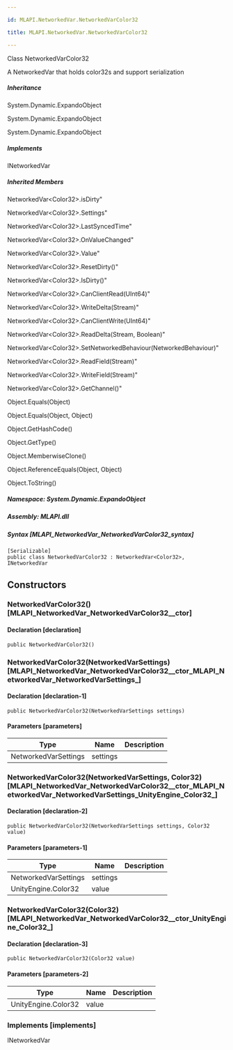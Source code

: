 ```yaml
---

id: MLAPI.NetworkedVar.NetworkedVarColor32

title: MLAPI.NetworkedVar.NetworkedVarColor32

---
```


Class NetworkedVarColor32

<div class="markdown level0 summary" markdown="1">

A NetworkedVar that holds color32s and support serialization

</div>

<div class="markdown level0 conceptual" markdown="1">

</div>

<div class="inheritance" markdown="1">

##### Inheritance

<div class="level0" markdown="1">

System.Dynamic.ExpandoObject

</div>

<div class="level1" markdown="1">

System.Dynamic.ExpandoObject

</div>

<div class="level2" markdown="1">

System.Dynamic.ExpandoObject

</div>

</div>

<div markdown="1" classs="implements">

##### Implements

<div markdown="1">

INetworkedVar

</div>

</div>

<div class="inheritedMembers" markdown="1">

##### Inherited Members

<div markdown="1">

NetworkedVar\<Color32\>.isDirty"

</div>

<div markdown="1">

NetworkedVar\<Color32\>.Settings"

</div>

<div markdown="1">

NetworkedVar\<Color32\>.LastSyncedTime"

</div>

<div markdown="1">

NetworkedVar\<Color32\>.OnValueChanged"

</div>

<div markdown="1">

NetworkedVar\<Color32\>.Value"

</div>

<div markdown="1">

NetworkedVar\<Color32\>.ResetDirty()"

</div>

<div markdown="1">

NetworkedVar\<Color32\>.IsDirty()"

</div>

<div markdown="1">

NetworkedVar\<Color32\>.CanClientRead(UInt64)"

</div>

<div markdown="1">

NetworkedVar\<Color32\>.WriteDelta(Stream)"

</div>

<div markdown="1">

NetworkedVar\<Color32\>.CanClientWrite(UInt64)"

</div>

<div markdown="1">

NetworkedVar\<Color32\>.ReadDelta(Stream, Boolean)"

</div>

<div markdown="1">

NetworkedVar\<Color32\>.SetNetworkedBehaviour(NetworkedBehaviour)"

</div>

<div markdown="1">

NetworkedVar\<Color32\>.ReadField(Stream)"

</div>

<div markdown="1">

NetworkedVar\<Color32\>.WriteField(Stream)"

</div>

<div markdown="1">

NetworkedVar\<Color32\>.GetChannel()"

</div>

<div markdown="1">

Object.Equals(Object)

</div>

<div markdown="1">

Object.Equals(Object, Object)

</div>

<div markdown="1">

Object.GetHashCode()

</div>

<div markdown="1">

Object.GetType()

</div>

<div markdown="1">

Object.MemberwiseClone()

</div>

<div markdown="1">

Object.ReferenceEquals(Object, Object)

</div>

<div markdown="1">

Object.ToString()

</div>

</div>

##### **Namespace**: System.Dynamic.ExpandoObject

##### **Assembly**: MLAPI.dll

##### Syntax [MLAPI_NetworkedVar_NetworkedVarColor32_syntax]

    [Serializable]
    public class NetworkedVarColor32 : NetworkedVar<Color32>, INetworkedVar

## Constructors <span id="MLAPI_NetworkedVar_NetworkedVarColor32__ctor_"></span>

### NetworkedVarColor32() [MLAPI_NetworkedVar_NetworkedVarColor32__ctor]

<div class="markdown level1 summary" markdown="1">

</div>

<div class="markdown level1 conceptual" markdown="1">

</div>

#### Declaration [declaration]

    public NetworkedVarColor32()

<span id="MLAPI_NetworkedVar_NetworkedVarColor32__ctor_"></span>

### NetworkedVarColor32(NetworkedVarSettings) [MLAPI_NetworkedVar_NetworkedVarColor32__ctor_MLAPI_NetworkedVar_NetworkedVarSettings_]

<div class="markdown level1 summary" markdown="1">

</div>

<div class="markdown level1 conceptual" markdown="1">

</div>

#### Declaration [declaration-1]

    public NetworkedVarColor32(NetworkedVarSettings settings)

#### Parameters [parameters]

| Type                 | Name                                        | Description |
|----------------------|---------------------------------------------|-------------|
| NetworkedVarSettings | <span class="parametername">settings</span> |             |

<span id="MLAPI_NetworkedVar_NetworkedVarColor32__ctor_"></span>

### NetworkedVarColor32(NetworkedVarSettings, Color32) [MLAPI_NetworkedVar_NetworkedVarColor32__ctor_MLAPI_NetworkedVar_NetworkedVarSettings_UnityEngine_Color32_]

<div class="markdown level1 summary" markdown="1">

</div>

<div class="markdown level1 conceptual" markdown="1">

</div>

#### Declaration [declaration-2]

    public NetworkedVarColor32(NetworkedVarSettings settings, Color32 value)

#### Parameters [parameters-1]

| Type                                          | Name                                        | Description |
|-----------------------------------------------|---------------------------------------------|-------------|
| NetworkedVarSettings                          | <span class="parametername">settings</span> |             |
| <span class="xref">UnityEngine.Color32</span> | <span class="parametername">value</span>    |             |

<span id="MLAPI_NetworkedVar_NetworkedVarColor32__ctor_"></span>

### NetworkedVarColor32(Color32) [MLAPI_NetworkedVar_NetworkedVarColor32__ctor_UnityEngine_Color32_]

<div class="markdown level1 summary" markdown="1">

</div>

<div class="markdown level1 conceptual" markdown="1">

</div>

#### Declaration [declaration-3]

    public NetworkedVarColor32(Color32 value)

#### Parameters [parameters-2]

| Type                                          | Name                                     | Description |
|-----------------------------------------------|------------------------------------------|-------------|
| <span class="xref">UnityEngine.Color32</span> | <span class="parametername">value</span> |             |

### Implements [implements]

<div markdown="1">

INetworkedVar

</div>
